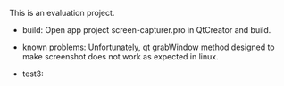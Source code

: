This is an evaluation project.

- build:
Open app project screen-capturer.pro in QtCreator and build.

- known problems:
Unfortunately, qt grabWindow method designed to make screenshot does not work as expected in linux.

- test3:
